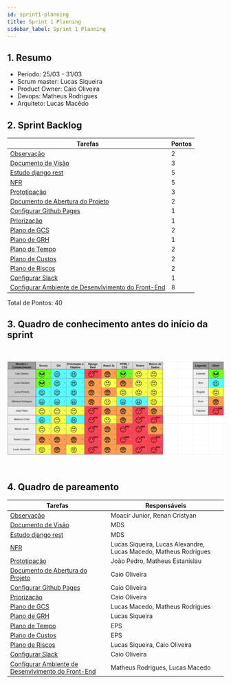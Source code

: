```yaml
---
id: sprint1-planning
title: Sprint 1 Planning
sidebar_label: Sprint 1 Planning
---
```


## 1. Resumo

- Período: 25/03 - 31/03
- Scrum master: Lucas Siqueira
- Product Owner: Caio Oliveira
- Devops: Matheus Rodrigues
- Arquiteto: Lucas Macêdo

## 2. Sprint Backlog
Tarefas|Pontos
--|--
|[Observação](https://github.com/fga-eps-mds/2019.1-Hora-Da-Hora/issues/8) | 2
|[Documento de Visão](https://github.com/fga-eps-mds/2019.1-Hora-Da-Hora/issues/9) | 3
|[Estudo django rest](https://github.com/fga-eps-mds/2019.1-Hora-Da-Hora/issues/10) | 5
|[NFR](https://github.com/fga-eps-mds/2019.1-Hora-Da-Hora/issues/11) | 5
|[Prototipação](https://github.com/fga-eps-mds/2019.1-Hora-Da-Hora/issues/12) | 3
|[Documento de Abertura do Projeto](https://github.com/fga-eps-mds/2019.1-Hora-Da-Hora/issues/13) | 2
|[Configurar Github Pages](https://github.com/fga-eps-mds/2019.1-Hora-Da-Hora/issues/14) | 1
|[Priorização](https://github.com/fga-eps-mds/2019.1-Hora-Da-Hora/issues/16) | 1
|[Plano de GCS](https://github.com/fga-eps-mds/2019.1-Hora-Da-Hora/issues/17) | 2
|[Plano de GRH](https://github.com/fga-eps-mds/2019.1-Hora-Da-Hora/issues/18) | 1
|[Plano de Tempo](https://github.com/fga-eps-mds/2019.1-Hora-Da-Hora/issues/19) | 2
|[Plano de Custos](https://github.com/fga-eps-mds/2019.1-Hora-Da-Hora/issues/20) | 2
|[Plano de Riscos](https://github.com/fga-eps-mds/2019.1-Hora-Da-Hora/issues/21) | 2
|[Configurar Slack](https://github.com/fga-eps-mds/2019.1-Hora-Da-Hora/issues/7) | 1
|[Configurar Ambiente de Desenvlvimento do Front-End](https://github.com/fga-eps-mds/2019.1-Hora-Da-Hora/issues/15) | 8


Total de Pontos: 40

## 3. Quadro de conhecimento antes do início da sprint

<br>

![Ilustração do Quadro de Conhecimentos](assets/quadro-conhecimento-1.png)

<br>


## 4. Quadro de pareamento
Tarefas|Responsáveis
--|--
|[Observação](https://github.com/fga-eps-mds/2019.1-Hora-Da-Hora/issues/8) | Moacir Junior, Renan Cristyan
|[Documento de Visão](https://github.com/fga-eps-mds/2019.1-Hora-Da-Hora/issues/9) | MDS
|[Estudo django rest](https://github.com/fga-eps-mds/2019.1-Hora-Da-Hora/issues/10) | MDS
|[NFR](https://github.com/fga-eps-mds/2019.1-Hora-Da-Hora/issues/11) | Lucas Siqueira, Lucas Alexandre, Lucas Macedo, Matheus Rodrigues
|[Prototipação](https://github.com/fga-eps-mds/2019.1-Hora-Da-Hora/issues/12) | João Pedro, Matheus Estanislau
|[Documento de Abertura do Projeto](https://github.com/fga-eps-mds/2019.1-Hora-Da-Hora/issues/13) | Caio Oliveira 
|[Configurar Github Pages](https://github.com/fga-eps-mds/2019.1-Hora-Da-Hora/issues/14) | Caio Oliveira
|[Priorização](https://github.com/fga-eps-mds/2019.1-Hora-Da-Hora/issues/16) | Caio Oliveira
|[Plano de GCS](https://github.com/fga-eps-mds/2019.1-Hora-Da-Hora/issues/17) |  Lucas Macedo, Matheus Rodrigues
|[Plano de GRH](https://github.com/fga-eps-mds/2019.1-Hora-Da-Hora/issues/18) | Lucas Siqueira
|[Plano de Tempo](https://github.com/fga-eps-mds/2019.1-Hora-Da-Hora/issues/19) | EPS
|[Plano de Custos](https://github.com/fga-eps-mds/2019.1-Hora-Da-Hora/issues/20) | EPS
|[Plano de Riscos](https://github.com/fga-eps-mds/2019.1-Hora-Da-Hora/issues/21) | Lucas Siqueira, Caio Oliveira
|[Configurar Slack](https://github.com/fga-eps-mds/2019.1-Hora-Da-Hora/issues/7) | Caio Oliveira
|[Configurar Ambiente de Desenvlvimento do Front-End](https://github.com/fga-eps-mds/2019.1-Hora-Da-Hora/issues/15) | Matheus Rodrigues, Lucas Macedo






